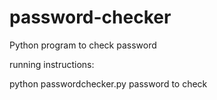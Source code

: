 # password-checker
Python program to check password

running instructions:

python passwordchecker.py password to check
